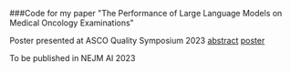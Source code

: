 ###Code for my paper "The Performance of Large Language Models on Medical Oncology Examinations"

Poster presented at ASCO Quality Symposium 2023 [abstract](https://meetings.asco.org/abstracts-presentations/227913) [poster](https://docs.google.com/presentation/d/1r_t2jrWvbj1HAJW8vRHrihe2YpTnB4zsrFRQft7wkaU/edit#slide=id.g28c4a8120ab_17_75)

To be published in NEJM AI 2023
